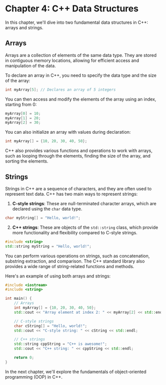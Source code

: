 

# Chapter 4: C++ Data Structures

In this chapter, we'll dive into two fundamental data structures in C++: arrays and strings.

## Arrays

Arrays are a collection of elements of the same data type. They are stored in contiguous memory locations, allowing for efficient access and manipulation of the data.

To declare an array in C++, you need to specify the data type and the size of the array:

```cpp
int myArray[5]; // Declares an array of 5 integers
```

You can then access and modify the elements of the array using an index, starting from 0:

```cpp
myArray[0] = 10;
myArray[1] = 20;
myArray[2] = 30;
```

You can also initialize an array with values during declaration:

```cpp
int myArray[] = {10, 20, 30, 40, 50};
```

C++ also provides various functions and operations to work with arrays, such as looping through the elements, finding the size of the array, and sorting the elements.

## Strings

Strings in C++ are a sequence of characters, and they are often used to represent text data. C++ has two main ways to represent strings:

1. **C-style strings**: These are null-terminated character arrays, which are declared using the `char` data type.

```cpp
char myString[] = "Hello, world!";
```

2. **C++ strings**: These are objects of the `std::string` class, which provide more functionality and flexibility compared to C-style strings.

```cpp
#include <string>
std::string myString = "Hello, world!";
```

You can perform various operations on strings, such as concatenation, substring extraction, and comparison. The C++ standard library also provides a wide range of string-related functions and methods.

Here's an example of using both arrays and strings:

```cpp
#include <iostream>
#include <string>

int main() {
    // Arrays
    int myArray[] = {10, 20, 30, 40, 50};
    std::cout << "Array element at index 2: " << myArray[2] << std::endl;

    // C-style strings
    char cString[] = "Hello, world!";
    std::cout << "C-style string: " << cString << std::endl;

    // C++ strings
    std::string cppString = "C++ is awesome!";
    std::cout << "C++ string: " << cppString << std::endl;

    return 0;
}
```

In the next chapter, we'll explore the fundamentals of object-oriented programming (OOP) in C++.